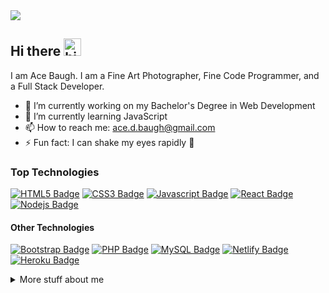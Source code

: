 <img src="https://pbs.twimg.com/profile_banners/124173926/1648994468">

## Hi there <img src="https://user-images.githubusercontent.com/1303154/88677602-1635ba80-d120-11ea-84d8-d263ba5fc3c0.gif" width="28px" alt="hi">

I am Ace Baugh. I am a Fine Art Photographer, Fine Code Programmer, and a Full Stack Developer.

- 🔭 I’m currently working on my Bachelor's Degree in Web Development
- 🌱 I’m currently learning JavaScript
- 📫 How to reach me: ace.d.baugh@gmail.com
- ⚡ Fun fact: I can shake my eyes rapidly :eyes:

### Top Technologies

<!-- TODO: Make technologies links takes you to repositories -->

[![HTML5 Badge](https://img.shields.io/badge/HTML5-E34F26?style=plastic&labelColor=222&logo=html5&logoColor=E34F26)](#) 
[![CSS3 Badge](https://img.shields.io/badge/CSS3-1572B6?style=plastic&labelColor=222&logo=css3&logoColor=1572B6)](#) 
[![Javascript Badge](https://img.shields.io/badge/-Javascript-F0DB4F?style=plastic&labelColor=222&logo=javascript&logoColor=F0DB4F)](#) 
[![React Badge](https://img.shields.io/badge/-React-61DBFB?style=plastic&labelColor=222&logo=react&logoColor=61DBFB)](#) 
[![Nodejs Badge](https://img.shields.io/badge/-Nodejs-3C873A?style=plastic&labelColor=222&logo=node.js&logoColor=3C873A)](#)

#### Other Technologies
[![Bootstrap Badge](https://img.shields.io/badge/Bootstrap-563D7C?style=plastic&labelColor=222&logo=bootstrap&logoColor=563D7C)](#) 
[![PHP Badge](https://img.shields.io/badge/PHP-777BB4?style=plastic&labelColor=222&logo=php&logoColor=777BB4)](#) 
[![MySQL Badge](https://img.shields.io/badge/MySQL-00000F?style=plastic&labelColor=222&logo=mysql&logoColor=white)](#) 
[![Netlify Badge](https://img.shields.io/badge/Netlify-00C7B7?style=plastic&labelColor=222&logo=netlify&logoColor=00C7B7)](#) 
[![Heroku Badge](https://img.shields.io/badge/Heroku-430098?style=plastic&labelColor=222&logo=heroku&logoColor=430098)](#)

<!--
**ace-d-baugh/ace-d-baugh** is a ✨ _special_ ✨ repository because its `README.md` (this file) appears on your GitHub profile.

Here are some ideas to get you started:

- 👯 I’m looking to collaborate on ...
- 🤔 I’m looking for help with ...
- 💬 Ask me about ...
- 😄 Pronouns: ...
-->

<details>

<summary>
  More stuff about me
</summary>

[![Ace's GitHub stats](https://github-readme-stats.vercel.app/api?username=ace-d-baugh&theme=great-gatsby&title_color=d0b64f&text_color=FFF&bg_color=45,222,444,222&border_color=d0b64f&border_radius=20&show_icons=true&icon_color=d0b64f&&hide=contribs,prs)](https://github.com/ace-d-baugh/github-readme-stats)

[![Top Langs](https://github-readme-stats.vercel.app/api/top-langs/?username=ace-d-baugh&theme=great-gatsby&title_color=d0b64f&text_color=FFF&bg_color=45,222,444,222&border_color=d0b64f&border_radius=20&show_icons=true&icon_color=d0b64f)](https://github.com/ace-d-baugh/github-readme-stats)

</details>
